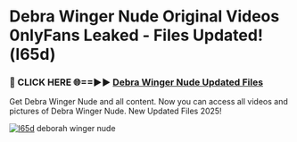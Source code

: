 # Debra Winger Nude Original Videos 0nlyFans Leaked - Files Updated! (l65d)

<h3>🔴 CLICK HERE 🌐==►► <a href="https://tinyurl.com/52m3yx9h" rel="nofollow">Debra Winger Nude Updated Files</a></h3>

Get Debra Winger Nude and all content. Now you can access all videos and pictures of Debra Winger Nude. New Updated Files 2025!

[![l65d](https://i.imgur.com/TnHtlc8.gif)](https://tinyurl.com/52m3yx9h)
deborah winger nude